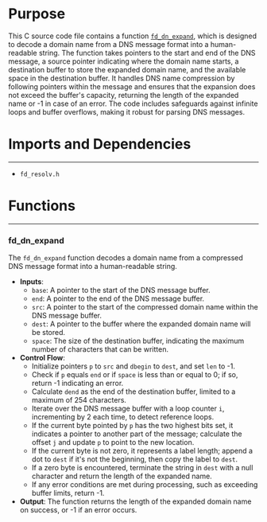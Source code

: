# Purpose
This C source code file contains a function [`fd_dn_expand`](#fd_dn_expand), which is designed to decode a domain name from a DNS message format into a human-readable string. The function takes pointers to the start and end of the DNS message, a source pointer indicating where the domain name starts, a destination buffer to store the expanded domain name, and the available space in the destination buffer. It handles DNS name compression by following pointers within the message and ensures that the expansion does not exceed the buffer's capacity, returning the length of the expanded name or -1 in case of an error. The code includes safeguards against infinite loops and buffer overflows, making it robust for parsing DNS messages.
# Imports and Dependencies

---
- `fd_resolv.h`


# Functions

---
### fd\_dn\_expand<!-- {{#callable:fd_dn_expand}} -->
The `fd_dn_expand` function decodes a domain name from a compressed DNS message format into a human-readable string.
- **Inputs**:
    - `base`: A pointer to the start of the DNS message buffer.
    - `end`: A pointer to the end of the DNS message buffer.
    - `src`: A pointer to the start of the compressed domain name within the DNS message buffer.
    - `dest`: A pointer to the buffer where the expanded domain name will be stored.
    - `space`: The size of the destination buffer, indicating the maximum number of characters that can be written.
- **Control Flow**:
    - Initialize pointers `p` to `src` and `dbegin` to `dest`, and set `len` to -1.
    - Check if `p` equals `end` or if `space` is less than or equal to 0; if so, return -1 indicating an error.
    - Calculate `dend` as the end of the destination buffer, limited to a maximum of 254 characters.
    - Iterate over the DNS message buffer with a loop counter `i`, incrementing by 2 each time, to detect reference loops.
    - If the current byte pointed by `p` has the two highest bits set, it indicates a pointer to another part of the message; calculate the offset `j` and update `p` to point to the new location.
    - If the current byte is not zero, it represents a label length; append a dot to `dest` if it's not the beginning, then copy the label to `dest`.
    - If a zero byte is encountered, terminate the string in `dest` with a null character and return the length of the expanded name.
    - If any error conditions are met during processing, such as exceeding buffer limits, return -1.
- **Output**: The function returns the length of the expanded domain name on success, or -1 if an error occurs.


